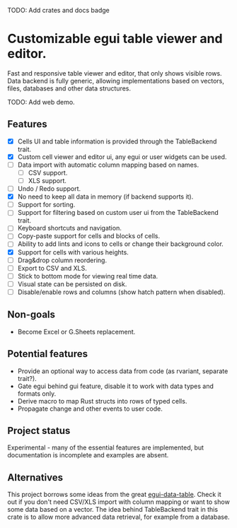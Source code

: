 TODO: Add crates and docs badge

# Customizable egui table viewer and editor.

Fast and responsive table viewer and editor, that only shows visible rows. Data backend is fully generic,
allowing implementations based on vectors, files, databases and other data structures.

TODO: Add web demo.

## Features
 
* [x] Cells UI and table information is provided through the TableBackend trait.
* [x] Custom cell viewer and editor ui, any egui or user widgets can be used.
* [ ] Data import with automatic column mapping based on names.
  * [ ] CSV support.
  * [ ] XLS support.
* [ ] Undo / Redo support. 
* [x] No need to keep all data in memory (if backend supports it).
* [ ] Support for sorting.
* [ ] Support for filtering based on custom user ui from the TableBackend trait.
* [ ] Keyboard shortcuts and navigation.
* [ ] Copy-paste support for cells and blocks of cells.
* [ ] Ability to add lints and icons to cells or change their background color.
* [x] Support for cells with various heights.
* [ ] Drag&drop column reordering.
* [ ] Export to CSV and XLS.
* [ ] Stick to bottom mode for viewing real time data.
* [ ] Visual state can be persisted on disk.
* [ ] Disable/enable rows and columns (show hatch pattern when disabled).

## Non-goals

* Become Excel or G.Sheets replacement.

## Potential features

* Provide an optional way to access data from code (as rvariant, separate trait?).
* Gate egui behind gui feature, disable it to work with data types and formats only.
* Derive macro to map Rust structs into rows of typed cells.
* Propagate change and other events to user code.

## Project status

Experimental - many of the essential features are implemented, but documentation is incomplete and examples are absent.

## Alternatives

This project borrows some ideas from the great [egui-data-table](https://github.com/kang-sw/egui-data-table).
Check it out if you don't need CSV/XLS import with column mapping or want to show some data based on a vector.
The idea behind TableBackend trait in this crate is to allow more advanced data retrieval, for example from a database.